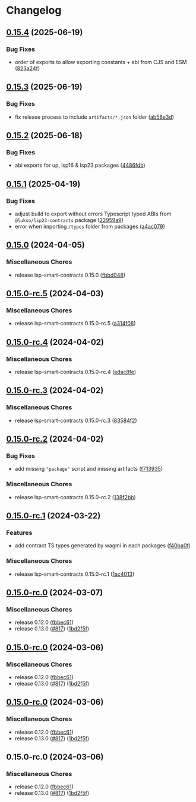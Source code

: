 # Changelog

## [0.15.4](https://github.com/lukso-network/lsp-smart-contracts/compare/lsp23-contracts-v0.15.3...lsp23-contracts-v0.15.4) (2025-06-19)


### Bug Fixes

* order of exports to allow exporting constants + abi from CJS and ESM ([823a24f](https://github.com/lukso-network/lsp-smart-contracts/commit/823a24f433312250b3116054b3bfbe9dc8ad314d))

## [0.15.3](https://github.com/lukso-network/lsp-smart-contracts/compare/lsp23-contracts-v0.15.2...lsp23-contracts-v0.15.3) (2025-06-19)


### Bug Fixes

* fix release process to include `artifacts/*.json` folder ([ab58e3d](https://github.com/lukso-network/lsp-smart-contracts/commit/ab58e3da2300bb6032cc90a51fe6a7762b3ae068))

## [0.15.2](https://github.com/lukso-network/lsp-smart-contracts/compare/lsp23-contracts-v0.15.1...lsp23-contracts-v0.15.2) (2025-06-18)


### Bug Fixes

* abi exports for up, lsp16 & lsp23 packages ([4486fdb](https://github.com/lukso-network/lsp-smart-contracts/commit/4486fdb59bc7b460919a8c751a1ff718abcde926))

## [0.15.1](https://github.com/lukso-network/lsp-smart-contracts/compare/lsp23-contracts-v0.15.0...lsp23-contracts-v0.15.1) (2025-04-19)


### Bug Fixes

* adjust build to export without errors Typescript typed ABIs from `@lukso/lsp23-contracts` package ([22959a9](https://github.com/lukso-network/lsp-smart-contracts/commit/22959a96b776465069b54ce06bef24c03c91eaa3))
* error when importing `/types` folder from packages ([a4ac079](https://github.com/lukso-network/lsp-smart-contracts/commit/a4ac079e8ee06d14f0a2c2b042c5cf9c178c32fb))

## [0.15.0](https://github.com/lukso-network/lsp-smart-contracts/compare/lsp23-contracts-v0.15.0-rc.5...lsp23-contracts-v0.15.0) (2024-04-05)


### Miscellaneous Chores

* release lsp-smart-contracts 0.15.0 ([fbbd048](https://github.com/lukso-network/lsp-smart-contracts/commit/fbbd0484aa8208fec06d639e44d864c66650edbd))

## [0.15.0-rc.5](https://github.com/lukso-network/lsp-smart-contracts/compare/lsp23-contracts-v0.15.0-rc.4...lsp23-contracts-v0.15.0-rc.5) (2024-04-03)


### Miscellaneous Chores

* release lsp-smart-contracts 0.15.0-rc.5 ([a314f08](https://github.com/lukso-network/lsp-smart-contracts/commit/a314f08fbabf7b166aca4d2212a69ae444405155))

## [0.15.0-rc.4](https://github.com/lukso-network/lsp-smart-contracts/compare/lsp23-contracts-v0.15.0-rc.3...lsp23-contracts-v0.15.0-rc.4) (2024-04-02)


### Miscellaneous Chores

* release lsp-smart-contracts 0.15.0-rc.4 ([adac8fe](https://github.com/lukso-network/lsp-smart-contracts/commit/adac8fe1df9b962dbb648d40c5c70de561fe7f88))

## [0.15.0-rc.3](https://github.com/lukso-network/lsp-smart-contracts/compare/lsp23-contracts-v0.15.0-rc.2...lsp23-contracts-v0.15.0-rc.3) (2024-04-02)


### Miscellaneous Chores

* release lsp-smart-contracts 0.15.0-rc.3 ([83584f2](https://github.com/lukso-network/lsp-smart-contracts/commit/83584f2b62e1b317ca3687adff85e53ce0b90f42))

## [0.15.0-rc.2](https://github.com/lukso-network/lsp-smart-contracts/compare/lsp23-contracts-v0.15.0-rc.1...lsp23-contracts-v0.15.0-rc.2) (2024-04-02)


### Bug Fixes

* add missing `"package"` script and missing artifacts ([f713935](https://github.com/lukso-network/lsp-smart-contracts/commit/f713935b0dfdb022dc8b3fd008203a894654cc66))


### Miscellaneous Chores

* release lsp-smart-contracts 0.15.0-rc.2 ([138f2bb](https://github.com/lukso-network/lsp-smart-contracts/commit/138f2bb132bd98d600f3bd408acf8eca3b978402))

## [0.15.0-rc.1](https://github.com/lukso-network/lsp-smart-contracts/compare/lsp23-contracts-v0.15.0-rc.0...lsp23-contracts-v0.15.0-rc.1) (2024-03-22)


### Features

* add contract TS types generated by wagmi in each packages ([f40ba0f](https://github.com/lukso-network/lsp-smart-contracts/commit/f40ba0f7486906c527756ad30ce4927fa816d7ff))


### Miscellaneous Chores

* release lsp-smart-contracts 0.15.0-rc.1 ([1ac4013](https://github.com/lukso-network/lsp-smart-contracts/commit/1ac4013b943d0d316005511e3c70cb2751864de7))

## [0.15.0-rc.0](https://github.com/lukso-network/lsp-smart-contracts/compare/lsp23-contracts-v0.15.0-rc.0...lsp23-contracts-v0.15.0-rc.0) (2024-03-07)


### Miscellaneous Chores

* release 0.12.0 ([fbbec61](https://github.com/lukso-network/lsp-smart-contracts/commit/fbbec6199c6351721acedb35110fc1cc7bbb65ad))
* release 0.13.0 ([#817](https://github.com/lukso-network/lsp-smart-contracts/issues/817)) ([1bd2f5f](https://github.com/lukso-network/lsp-smart-contracts/commit/1bd2f5f699ecdbef857527cdac50df50dc051002))

## [0.15.0-rc.0](https://github.com/lukso-network/lsp-smart-contracts/compare/lsp23-contracts-v0.15.0-rc.0...lsp23-contracts-v0.15.0-rc.0) (2024-03-06)


### Miscellaneous Chores

* release 0.12.0 ([fbbec61](https://github.com/lukso-network/lsp-smart-contracts/commit/fbbec6199c6351721acedb35110fc1cc7bbb65ad))
* release 0.13.0 ([#817](https://github.com/lukso-network/lsp-smart-contracts/issues/817)) ([1bd2f5f](https://github.com/lukso-network/lsp-smart-contracts/commit/1bd2f5f699ecdbef857527cdac50df50dc051002))

## [0.15.0-rc.0](https://github.com/lukso-network/lsp-smart-contracts/compare/lsp23-contracts-v0.14.0...lsp23-contracts-v0.15.0-rc.0) (2024-03-06)


### Miscellaneous Chores

* release 0.12.0 ([fbbec61](https://github.com/lukso-network/lsp-smart-contracts/commit/fbbec6199c6351721acedb35110fc1cc7bbb65ad))
* release 0.13.0 ([#817](https://github.com/lukso-network/lsp-smart-contracts/issues/817)) ([1bd2f5f](https://github.com/lukso-network/lsp-smart-contracts/commit/1bd2f5f699ecdbef857527cdac50df50dc051002))

## 0.15.0-rc.0 (2024-03-06)


### Miscellaneous Chores

* release 0.12.0 ([fbbec61](https://github.com/lukso-network/lsp-smart-contracts/commit/fbbec6199c6351721acedb35110fc1cc7bbb65ad))
* release 0.13.0 ([#817](https://github.com/lukso-network/lsp-smart-contracts/issues/817)) ([1bd2f5f](https://github.com/lukso-network/lsp-smart-contracts/commit/1bd2f5f699ecdbef857527cdac50df50dc051002))
